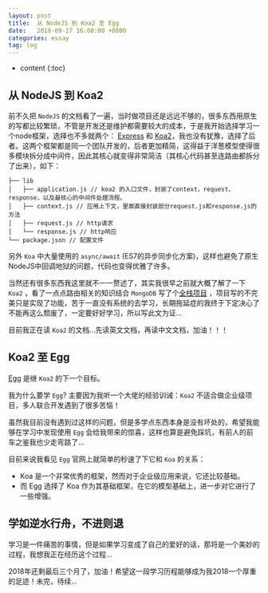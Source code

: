 ```yaml
---
layout: post
title:  从 NodeJS 到 Koa2 至 Egg
date:   2018-09-27 16:08:00 +0800
categories: essay
tag: log
---
```


* content
{:toc}


## 从 NodeJS 到 Koa2

前不久把 `NodeJS` 的文档看了一遍，当时做项目还是远远不够的，很多东西用原生的写都比较繁琐，不管是开发还是维护都需要较大的成本，于是我开始选择学习一个node框架，选择也不多就两个： [Express](https://github.com/expressjs/express) 和 [Koa2](https://github.com/koajs/koa)，我也没有犹豫，选择了后者。这两个框架都是同一个团队开发的，后者更加精简，这得益于洋葱模型使得很多模块拆分成中间件，因此其核心就变得非常简洁（其核心代码甚至连路由都拆分了出来），如下：

```
├── lib
│   ├── application.js // koa2 的入口文件，封装了context，request，response，以及最核心的中间件处理流程。
│   ├── context.js // 应用上下文，里面直接封装部分request.js和response.js的方法
│   ├── request.js // http请求
│   └── response.js // http响应
└── package.json // 配置文件
```

另外 `Koa` 中大量使用的 `async/await` (ES7的异步同步化方案)，这样也避免了原生NodeJS中回调地狱的问题，代码也变得优雅了许多。

当然还有很多东西我这里就不一一赘述了，其实我很早之前就大概了解了一下 `Koa2` ，看了一点点路由相关的知识结合 `MongoDB` 写了个[全栈项目](https://github.com/frankxjkuang/daike-server) ，项目写的不完美只是实现了功能，苦于一直没有系统的去学习，长期拖延症的我终于下定决心了不能再这么颓废了，一定要好好学习，所以写此文为证...

目前我正在读 `Koa2` 的文档...先读英文文档，再读中文文档，加油！！！

## Koa2 至 Egg

[Egg](https://github.com/eggjs/egg/) 是继 `Koa2` 的下一个目标。

我为什么要学 `Egg`? 主要因为我听一个大佬的经验训诫：`Koa2` 不适合做企业级项目，多人联合开发遇到了很多苦恼！

虽然我目前没有遇到过这样的问题，但是多学点东西本身是没有坏处的，希望我能够在学习中发现使用 `Egg` 会给我带来的惊喜，这样也算是避免踩坑，有前人的前车之鉴我也少走弯路了...

目前来说我看见 `Egg` 官网上就简单的秒速了下它和 `Koa` 的关系：

- Koa 是一个非常优秀的框架，然而对于企业级应用来说，它还比较基础。
- 而 Egg 选择了 Koa 作为其基础框架，在它的模型基础上，进一步对它进行了一些增强。

## 学如逆水行舟，不进则退

学习是一件痛苦的事情，但是如果学习变成了自己的爱好的话，那将是一个美妙的过程，我想我正在经历这个过程... 

2018年还剩最后三个月了，加油！希望这一段学习历程能够成为我2018一个厚重的足迹！未完，待续...

